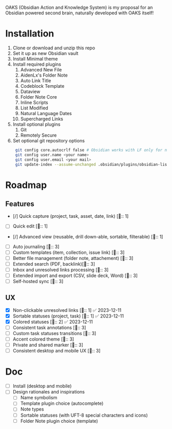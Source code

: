 OAKS (Obsidian Action and Knowledge System) is my proposal for an Obsidian powered second brain, naturally developed with OAKS itself!

# Installation

1. Clone or download and unzip this repo
2. Set it up as new Obsidian vault
3. Install Minimal theme
4. Install required plugins
    1. Advanced New File
    2. AidenLx's Folder Note
    3. Auto Link Title
    4. Codeblock Template
    5. Dataview
    6. Folder Note Core
    7. Inline Scripts
    8. List Modified
    9. Natural Language Dates
    10. Supercharged Links
5. Install optional plugins
    1. Git
    2. Remotely Secure
6. Set optional git repository options
   ```bash
    git config core.autocrlf false # Obsidian works with LF only for now
    git config user.name <your name>
    git config user.email <your mail>
    git update-index --assume-unchanged .obsidian/plugins/obsidian-list-modified/data.json # Tracked notes are stored in plugin settings for now
    ```

# Roadmap

## Features

- [/] Quick capture (project, task, asset, date, link) [🏅:: 1]
- [ ] Quick edit [🏅:: 1]
- [/] Advanced view (reusable, drill down-able, sortable, filterable) [🏅:: 1]
- [ ] Auto journaling [🏅:: 3]
- [ ] Custom templates (item, collection, issue link) [🏅:: 3]
- [ ] Better file management (folder note, attachement) [🏅:: 3]
- [ ] Extended search (PDF, backlink)[🏅:: 3]
- [ ] Inbox and unresolved links processing [🏅:: 3]
- [ ] Extended import and export (CSV, slide deck, Word) [🏅:: 3]
- [ ] Self-hosted sync [🏅:: 3]

## UX

- [x] Non-clickable unresolved links [🏅:: 1] ✅ 2023-12-11
- [x] Sortable statuses (project, task) [🏅:: 1] ✅ 2023-12-11
- [x] Colored statuses [🏅:: 2] ✅ 2023-12-11
- [ ] Consistent task annotations [🏅:: 3]
- [ ] Custom task statuses transitions [🏅:: 3]
- [ ] Accent colored theme [🏅:: 3]
- [ ] Private and shared marker [🏅:: 3]
- [ ] Consistent desktop and mobile UX [🏅:: 3]

# Doc

- [ ] Install (desktop and mobile)
- [ ] Design rationales and inspirations
    - [ ] Name symbolism
    - [ ] Template plugin choice (autocomplete)
    - [ ] Note types
    - [ ] Sortable statuses (with UFT-8 special characters and icons)
    - [ ] Folder Note plugin choice (template)